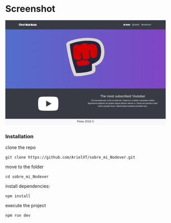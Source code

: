 # Screenshot
![](docs/screenshot.png)

### Installation

clone the repo

```
git clone https://github.com/ArielXT/sobre_mi_Nodever.git
```

move to the folder

```
cd sobre_mi_Nodever
```

install dependencies:

```
npm install
```

execute the project

```
npm run dev
```
